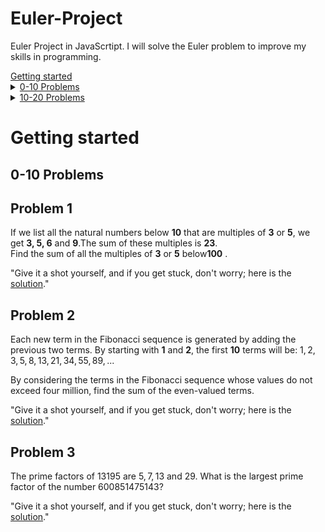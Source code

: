 # Euler-Project
Euler Project in JavaScrtipt. I will solve the Euler problem to improve my skills in programming.
        <summary><a href="#getting-started">Getting started</a></summary>
        <details>
            <summary><a href="#0-10-problems">0-10 Problems</a></summary>
- [Problem 1](#problem-1)
- [Problem 2](#problem-2)
- [Problem 3](#problem-3)
        </details>
        <details>
            <summary><a href="#10-20-problems">10-20 Problems</a></summary>
    - [Problem 1](#problem-1)
    - [Problem 2](#problem-2)
    - [Problem 3](#problem-3)
        </details>

# Getting started 


## 0-10 Problems
## Problem 1  
If we list all the natural numbers below **10** that are multiples of **3** or **5**, we get **3, 5, 6** and **9**.The sum of these multiples is **23**.  
Find the sum of all the multiples of **3** or **5** below**100** .

"Give it a shot yourself, and if you get stuck, don't worry; here is the [solution](euler_01.js)."


## Problem 2
Each new term in the Fibonacci sequence is generated by adding the previous two terms. By starting with **1** and **2**, the first **10** terms will be: 
        $1, 2, 3, 5, 8, 13, 21, 34, 55, 89, ...$

By considering the terms in the Fibonacci sequence whose values do not exceed four million, find the sum of the even-valued terms.  

"Give it a shot yourself, and if you get stuck, don't worry; here is the [solution](euler_02.js)."


## Problem 3
The prime factors of $13195$ are $5, 7, 13$ and $29$.
What is the largest prime factor of the number $600851475143$?

"Give it a shot yourself, and if you get stuck, don't worry; here is the [solution](euler_03.js)."